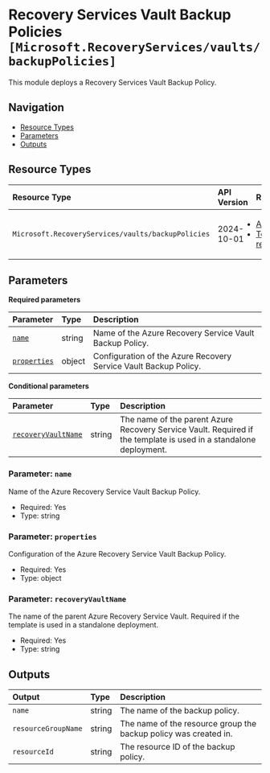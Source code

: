 # Recovery Services Vault Backup Policies `[Microsoft.RecoveryServices/vaults/backupPolicies]`

This module deploys a Recovery Services Vault Backup Policy.

## Navigation

- [Resource Types](#Resource-Types)
- [Parameters](#Parameters)
- [Outputs](#Outputs)

## Resource Types

| Resource Type | API Version | References |
| :-- | :-- | :-- |
| `Microsoft.RecoveryServices/vaults/backupPolicies` | 2024-10-01 | <ul style="padding-left: 0px;"><li>[AzAdvertizer](https://www.azadvertizer.net/azresourcetypes/microsoft.recoveryservices_vaults_backuppolicies.html)</li><li>[Template reference](https://learn.microsoft.com/en-us/azure/templates/Microsoft.RecoveryServices/2024-10-01/vaults/backupPolicies)</li></ul> |

## Parameters

**Required parameters**

| Parameter | Type | Description |
| :-- | :-- | :-- |
| [`name`](#parameter-name) | string | Name of the Azure Recovery Service Vault Backup Policy. |
| [`properties`](#parameter-properties) | object | Configuration of the Azure Recovery Service Vault Backup Policy. |

**Conditional parameters**

| Parameter | Type | Description |
| :-- | :-- | :-- |
| [`recoveryVaultName`](#parameter-recoveryvaultname) | string | The name of the parent Azure Recovery Service Vault. Required if the template is used in a standalone deployment. |

### Parameter: `name`

Name of the Azure Recovery Service Vault Backup Policy.

- Required: Yes
- Type: string

### Parameter: `properties`

Configuration of the Azure Recovery Service Vault Backup Policy.

- Required: Yes
- Type: object

### Parameter: `recoveryVaultName`

The name of the parent Azure Recovery Service Vault. Required if the template is used in a standalone deployment.

- Required: Yes
- Type: string

## Outputs

| Output | Type | Description |
| :-- | :-- | :-- |
| `name` | string | The name of the backup policy. |
| `resourceGroupName` | string | The name of the resource group the backup policy was created in. |
| `resourceId` | string | The resource ID of the backup policy. |
